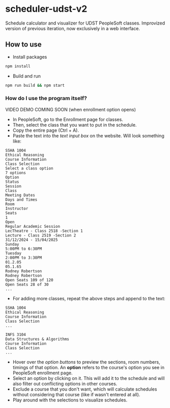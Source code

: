 # scheduler-udst-v2

Schedule calculator and visualizer for UDST PeopleSoft classes. Improvized version of previous iteration, now exclusively in a web interface.

## How to use

- Install packages
```bash
npm install
```

- Build and run
```bash
npm run build && npm start
```

### How do I use the program itself?

VIDEO DEMO COMING SOON (when enrollment option opens)


- In PeopleSoft, go to the Enrollment page for classes.
- Then, select the class that you want to put in the schedule.
- Copy the entire page (Ctrl + A).
- Paste the text into the *text input box* on the website. Will look something like:


```
SSHA 1004
Ethical Reasoning
Course Information
Class Selection
Select a class option
7 options
Option
Status
Session
Class
Meeting Dates
Days and Times
Room
Instructor
Seats
1
Open
Regular Academic Session
LecTheatre - Class 2518 -Section 1
Lecture - Class 2519 -Section 2
31/12/2024 - 15/04/2025
Sunday
5:00PM to 6:30PM
Tuesday
2:00PM to 3:30PM
01.2.05
05.1.65
Rodney Robertson
Rodney Robertson
Open Seats 109 of 120
Open Seats 28 of 30
...

```
- For adding more classes, repeat the above steps and append to the text:

```
SSHA 1004
Ethical Reasoning
Course Information
Class Selection
...

INFS 3104
Data Structures & Algorithms
Course Information
Class Selection
...
```

 - Hover over the *option buttons* to preview the sections, room numbers, timings of that option. An **option** refers to the course's option you see in PeopleSoft enrollment page.
 - Select an option by clicking on it. This will add it to the schedule and will also filter out conflicting options in other courses.
 - Exclude a course that you don't want, which will calculate schedules without considering that course (like if wasn't entered at all).
 - Play around with the selections to visualize schedules.
